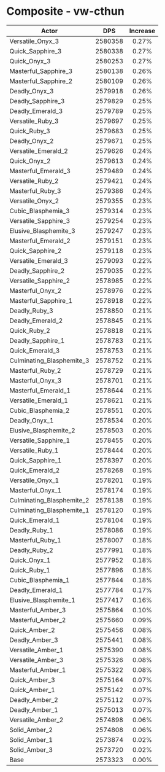 # Composite - vw-cthun
| Actor | DPS | Increase |
|---|:---:|:---:|
|Versatile_Onyx_3|2580358|0.27%|
|Quick_Sapphire_3|2580338|0.27%|
|Quick_Onyx_3|2580253|0.27%|
|Masterful_Sapphire_3|2580138|0.26%|
|Masterful_Sapphire_2|2580109|0.26%|
|Deadly_Onyx_3|2579918|0.26%|
|Deadly_Sapphire_3|2579829|0.25%|
|Deadly_Emerald_3|2579789|0.25%|
|Versatile_Ruby_3|2579697|0.25%|
|Quick_Ruby_3|2579683|0.25%|
|Deadly_Onyx_2|2579671|0.25%|
|Versatile_Emerald_2|2579626|0.24%|
|Quick_Onyx_2|2579613|0.24%|
|Masterful_Emerald_3|2579489|0.24%|
|Versatile_Ruby_2|2579421|0.24%|
|Masterful_Ruby_3|2579386|0.24%|
|Versatile_Onyx_2|2579355|0.23%|
|Cubic_Blasphemia_3|2579314|0.23%|
|Versatile_Sapphire_3|2579254|0.23%|
|Elusive_Blasphemite_3|2579247|0.23%|
|Masterful_Emerald_2|2579151|0.23%|
|Quick_Sapphire_2|2579118|0.23%|
|Versatile_Emerald_3|2579093|0.22%|
|Deadly_Sapphire_2|2579035|0.22%|
|Versatile_Sapphire_2|2578985|0.22%|
|Masterful_Onyx_2|2578976|0.22%|
|Masterful_Sapphire_1|2578918|0.22%|
|Deadly_Ruby_3|2578850|0.21%|
|Deadly_Emerald_2|2578845|0.21%|
|Quick_Ruby_2|2578818|0.21%|
|Deadly_Sapphire_1|2578783|0.21%|
|Quick_Emerald_3|2578753|0.21%|
|Culminating_Blasphemite_3|2578752|0.21%|
|Masterful_Ruby_2|2578729|0.21%|
|Masterful_Onyx_3|2578701|0.21%|
|Masterful_Emerald_1|2578644|0.21%|
|Versatile_Emerald_1|2578621|0.21%|
|Cubic_Blasphemia_2|2578551|0.20%|
|Deadly_Onyx_1|2578534|0.20%|
|Elusive_Blasphemite_2|2578503|0.20%|
|Versatile_Sapphire_1|2578455|0.20%|
|Versatile_Ruby_1|2578444|0.20%|
|Quick_Sapphire_1|2578397|0.20%|
|Quick_Emerald_2|2578268|0.19%|
|Versatile_Onyx_1|2578201|0.19%|
|Masterful_Onyx_1|2578174|0.19%|
|Culminating_Blasphemite_2|2578138|0.19%|
|Culminating_Blasphemite_1|2578120|0.19%|
|Quick_Emerald_1|2578104|0.19%|
|Deadly_Ruby_1|2578086|0.19%|
|Masterful_Ruby_1|2578007|0.18%|
|Deadly_Ruby_2|2577991|0.18%|
|Quick_Onyx_1|2577952|0.18%|
|Quick_Ruby_1|2577896|0.18%|
|Cubic_Blasphemia_1|2577844|0.18%|
|Deadly_Emerald_1|2577784|0.17%|
|Elusive_Blasphemite_1|2577417|0.16%|
|Masterful_Amber_3|2575864|0.10%|
|Masterful_Amber_2|2575660|0.09%|
|Quick_Amber_2|2575456|0.08%|
|Deadly_Amber_3|2575441|0.08%|
|Versatile_Amber_1|2575390|0.08%|
|Versatile_Amber_3|2575326|0.08%|
|Masterful_Amber_1|2575322|0.08%|
|Quick_Amber_3|2575164|0.07%|
|Quick_Amber_1|2575142|0.07%|
|Deadly_Amber_2|2575112|0.07%|
|Deadly_Amber_1|2575013|0.07%|
|Versatile_Amber_2|2574898|0.06%|
|Solid_Amber_2|2574808|0.06%|
|Solid_Amber_1|2573874|0.02%|
|Solid_Amber_3|2573720|0.02%|
|Base|2573323|0.00%|
